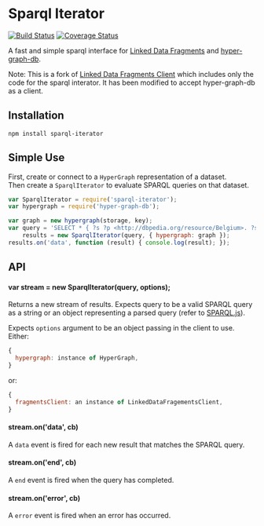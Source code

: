 # Sparql Iterator

[![Build Status](https://travis-ci.org/e-e-e/sparql-iterator.svg?branch=master)](https://travis-ci.org/e-e-e/sparql-iterator)
[![Coverage Status](https://coveralls.io/repos/github/e-e-e/sparql-iterator/badge.svg?branch=master)](https://coveralls.io/github/e-e-e/sparql-iterator?branch=master)

A fast and simple sparql interface for [Linked Data Fragments](http://linkeddatafragments.org) and [hyper-graph-db](https://github.com/e-e-e/hyper-graph-db).

Note: This is a fork of [Linked Data Fragments Client](https://github.com/LinkedDataFragments/Client.js) which includes only the code for the sparql interator. It has been modified to accept hyper-graph-db as a client.

## Installation

```
npm install sparql-iterator
```

## Simple Use

First, create or connect to a `HyperGraph` representation of a dataset.
<br>
Then create a `SparqlIterator` to evaluate SPARQL queries on that dataset.

```JavaScript
var SparqlIterator = require('sparql-iterator');
var hypergraph = require('hyper-graph-db');

var graph = new hypergraph(storage, key);
var query = 'SELECT * { ?s ?p <http://dbpedia.org/resource/Belgium>. ?s ?p ?o } LIMIT 100',
    results = new SparqlIterator(query, { hypergraph: graph });
results.on('data', function (result) { console.log(result); });
```

## API

#### var stream = new SparqlIterator(query, options);

Returns a new stream of results. Expects query to be a valid SPARQL query as a string or an object representing a parsed query (refer to [SPARQL.js](https://www.npmjs.com/package/sparqljs)).

Expects `options` argument to be an object passing in the client to use.
Either:
```js
{
  hypergraph: instance of HyperGraph,
}
```
or:
```js
{
  fragmentsClient: an instance of LinkedDataFragementsClient,
}
```

#### stream.on('data', cb)

A `data` event is fired for each new result that matches the SPARQL query.

#### stream.on('end', cb)

A `end` event is fired when the query has completed.

#### stream.on('error', cb)

A `error` event is fired when an error has occurred.
